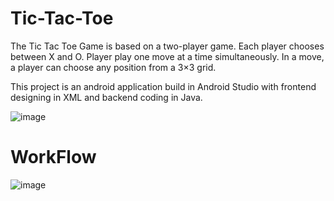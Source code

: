 # Tic-Tac-Toe

The Tic Tac Toe Game is based on a two-player game. Each player chooses between X and O. Player play one move at a time simultaneously. 
In a move, a player can choose any position from a 3×3 grid.

This project is an android application build in Android Studio with frontend designing in XML and backend coding in Java.

![image](https://user-images.githubusercontent.com/96367746/157404062-b1cb4346-488d-4c60-909c-3d052f197c09.png)

# WorkFlow
![image](https://user-images.githubusercontent.com/96367746/157404111-1ce29214-a3e0-4c21-97a4-d9f96c7622f7.png)
